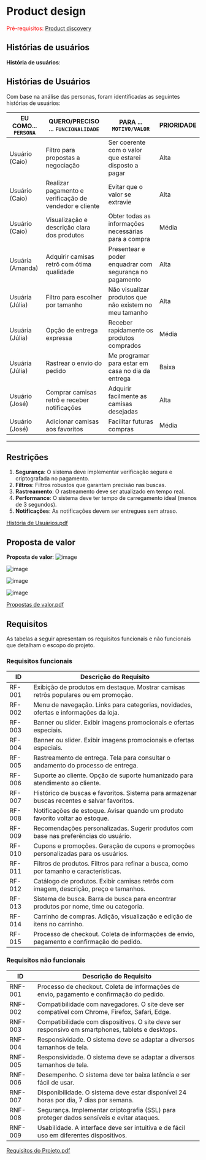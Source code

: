 # Product design

<span style="color:red">Pré-requisitos: <a href="02-Product-discovery.md"> Product discovery</a></span>

## Histórias de usuários

**História de usuários**: 
## Histórias de Usuários

Com base na análise das personas, foram identificadas as seguintes histórias de usuários:

| **EU COMO... `PERSONA`**        | **QUERO/PRECISO ... `FUNCIONALIDADE`**                    | **PARA ... `MOTIVO/VALOR`**                               | **PRIORIDADE** |
|---------------------------------|----------------------------------------------------------|----------------------------------------------------------|----------------|
| Usuário (Caio)                  | Filtro para propostas a negociação                       | Ser coerente com o valor que estarei disposto a pagar     | Alta           |
| Usuário (Caio)                  | Realizar pagamento e verificação de vendedor e cliente   | Evitar que o valor se extravie                           | Alta           |
| Usuário (Caio)                  | Visualização e descrição clara dos produtos              | Obter todas as informações necessárias para a compra     | Média          |
| Usuária (Amanda)                | Adquirir camisas retrô com ótima qualidade               | Presentear e poder enquadrar com segurança no pagamento  | Alta           |
| Usuária (Júlia)                 | Filtro para escolher por tamanho                         | Não visualizar produtos que não existem no meu tamanho   | Alta           |
| Usuária (Júlia)                 | Opção de entrega expressa                                | Receber rapidamente os produtos comprados                | Média          |
| Usuária (Júlia)                 | Rastrear o envio do pedido                               | Me programar para estar em casa no dia da entrega        | Baixa          |
| Usuário (José)                  | Comprar camisas retrô e receber notificações             | Adquirir facilmente as camisas desejadas                 | Alta           |
| Usuário (José)                  | Adicionar camisas aos favoritos                          | Facilitar futuras compras                                | Média          |

---

## Restrições

1. **Segurança**: O sistema deve implementar verificação segura e criptografada no pagamento.  
2. **Filtros**: Filtros robustos que garantam precisão nas buscas.  
3. **Rastreamento**: O rastreamento deve ser atualizado em tempo real.  
4. **Performance**: O sistema deve ter tempo de carregamento ideal (menos de 3 segundos).  
5. **Notificações**: As notificações devem ser entregues sem atraso.




[História de Usuários.pdf](https://github.com/user-attachments/files/17923979/Historia.de.Usuarios.pdf)

## Proposta de valor

**Proposta de valor**: 
![image](https://github.com/user-attachments/assets/17c26587-4f07-4625-bf59-fa0ff8c1e660)

![image](https://github.com/user-attachments/assets/42e0e724-0c9e-4545-9da7-46c637cecf82)

![image](https://github.com/user-attachments/assets/3c519cda-a0dc-46bf-ba1f-2b93757cb368)

![image](https://github.com/user-attachments/assets/5867c97f-2b5f-4fb2-bed8-57309e0cc5a9)


[Propostas de valor.pdf](https://github.com/user-attachments/files/17926867/Propostas.de.valor.pdf)


## Requisitos

As tabelas a seguir apresentam os requisitos funcionais e não funcionais que detalham o escopo do projeto.

### Requisitos funcionais

| ID     | Descrição do Requisito                                   |
| ------ | ----------------------------------------------------------|
| RF-001 | Exibição de produtos em destaque. Mostrar camisas retrôs populares ou em promoção.|
| RF-002 | Menu de navegação. Links para categorias, novidades, ofertas e informações da loja.|
| RF-003 | Banner ou slider. Exibir imagens promocionais e ofertas especiais.|
| RF-004 | Banner ou slider. Exibir imagens promocionais e ofertas especiais.|
| RF-005 | Rastreamento de entrega. Tela para consultar o andamento do processo de entrega.|
| RF-006 | Suporte ao cliente. Opção de suporte humanizado para atendimento ao cliente.|
| RF-007 | Histórico de buscas e favoritos. Sistema para armazenar buscas recentes e salvar favoritos.|
| RF-008 | Notificações de estoque. Avisar quando um produto favorito voltar ao estoque.|
| RF-009 | Recomendações personalizadas. Sugerir produtos com base nas preferências do usuário.|
| RF-010 | Cupons e promoções. Geração de cupons e promoções personalizadas para os usuários.|
| RF-011 | Filtros de produtos. Filtros para refinar a busca, como por tamanho e características.|
| RF-012 | Catálogo de produtos. Exibir camisas retrôs com imagem, descrição, preço e tamanhos.|
| RF-013 | Sistema de busca. Barra de busca para encontrar produtos por nome, time ou categoria.|
| RF-014 | Carrinho de compras. Adição, visualização e edição de itens no carrinho.|
| RF-015 | Processo de checkout. Coleta de informações de envio, pagamento e confirmação do pedido.|

### Requisitos não funcionais

| ID      | Descrição do Requisito                                                              |
| ------- | ------------------------------------------------------------------------------------- |
| RNF-001 | Processo de checkout. Coleta de informações de envio, pagamento e confirmação do pedido.|
| RNF-002 | Compatibilidade com navegadores. O site deve ser compatível com Chrome, Firefox, Safari, Edge.|
| RNF-003 | Compatibilidade com dispositivos. O site deve ser responsivo em smartphones, tablets e desktops.|
| RNF-004 | Responsividade. O sistema deve se adaptar a diversos tamanhos de tela.|
| RNF-005 | Responsividade. O sistema deve se adaptar a diversos tamanhos de tela.|
| RNF-006 | Desempenho. O sistema deve ter baixa latência e ser fácil de usar.|
| RNF-007 | Disponibilidade. O sistema deve estar disponível 24 horas por dia, 7 dias por semana.|
| RNF-008 | Segurança. Implementar criptografia (SSL) para proteger dados sensíveis e evitar ataques.|
| RNF-009 | Usabilidade. A interface deve ser intuitiva e de fácil uso em diferentes dispositivos.|

[Requisitos do Projeto.pdf](https://github.com/user-attachments/files/17924091/Requisitos.do.Projeto.pdf)


